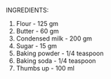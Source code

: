 INGREDIENTS:
1. Flour - 125 gm
2. Butter - 60 gm
3. Condensed milk - 200 gm
4. Sugar - 15 gm
5. Baking powder - 1/4 teaspoon
6. Baking soda - 1/4 teaspoon
7. Thumbs up - 100 ml  